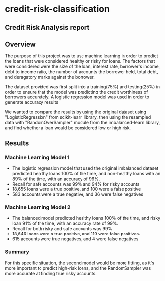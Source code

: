 # credit-risk-classification

## Credit Risk Analysis report

## Overview
The purpose of this project was to use machine learning in order to predict the loans that were considered healthy or risky for loans. The factors that were considered were the size of the loan, interest rate, borrower's income, debt to income ratio, the number of accounts the borrower held, total debt, and deragatory marks against the borrower.

The dataset provided was first split into a training(75%) and testing(25%) in order to ensure that the model was predicting the credit worthiness of borrowers accurately. A logistic regression model was used in order to generate accuracy results

We wanted to compare the results by using the original dataset using "LogisticRegression" from scikit-learn library, then using the resampled data with "RandomOverSampler" module from the imbalanced-learn library, and find whether a loan would be considered low or high risk. 

## Results
### Machine Learning Model 1
- The logistic regression model that used the original imbalanced dataset predicted healthy loans 100% of the time, and non-healthy loans with an 89% of the time, with an accuracy of 96%.
- Recall for safe accounts was 99% and 94% for risky accounts
- 18,655 loans were a true positive, and 100 were a false positive
- 583 accounts were a true negative, and 36 were false negatives

### Machine Learning Model 2
- The balanced model predicted healthy loans 100% of the time, and risky loan 91% of the time, with an accuracy rate of 99%.
- Recall for both risky and safe accounts was 99%
- 18,646 loans were a true positive, and 119 were false positives.
- 615 accounts were true negatives, and 4 were false negatives

### Summary
For this specific situation, the second model would be more fitting, as it's more important to predict high-risk loans, and the RandomSampler was more accurate at finding true risky accounts.
